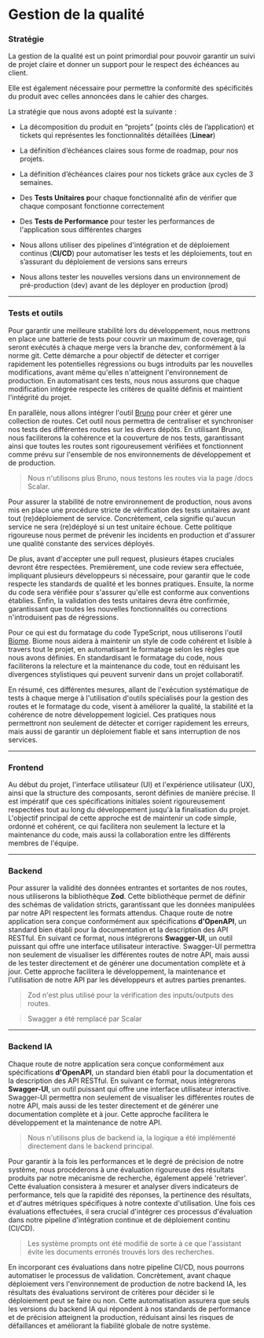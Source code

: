 # Gestion de la qualité

### **Stratégie**

La gestion de la qualité est un point primordial pour pouvoir garantir un suivi de projet claire et donner un support pour le respect des échéances au client.

Elle est également nécessaire pour permettre la conformité des spécificités du produit avec celles annoncées dans le cahier des charges.

La stratégie que nous avons adopté est la suivante :

- La décomposition du produit en “projets” (points clés de l’application) et tickets qui représentes les fonctionnalités détaillées (**Linear**)
- La définition d’échéances claires sous forme de roadmap, pour nos projets.
- La définition d’échéances claires pour nos tickets grâce aux cycles de 3 semaines.

- Des **Tests Unitaires p**our chaque fonctionnalité afin de vérifier que chaque composant fonctionne correctement
- Des **Tests de Performance** pour tester les performances de l'application sous différentes charges

- Nous allons utiliser des pipelines d'intégration et de déploiement continus (**CI/CD**) pour automatiser les tests et les déploiements, tout en s’assurant du déploiement de versions sans erreurs
- Nous allons tester les nouvelles versions dans un environnement de pré-production (dev) avant de les déployer en production (prod)

---

### **Tests et outils**

Pour garantir une meilleure stabilité lors du développement, nous mettrons en place une batterie de tests pour couvrir un maximum de coverage, qui seront exécutés à chaque merge vers la branche dev, conformément à la norme git. Cette démarche a pour objectif de détecter et corriger rapidement les potentielles régressions ou bugs introduits par les nouvelles modifications, avant même qu'elles n'atteignent l'environnement de production. En automatisant ces tests, nous nous assurons que chaque modification intégrée respecte les critères de qualité définis et maintient l'intégrité du projet.

En parallèle, nous allons intégrer l'outil [Bruno](https://www.usebruno.com/) pour créer et gérer une collection de routes. Cet outil nous permettra de centraliser et synchroniser nos tests des différentes routes sur les divers dépôts. En utilisant Bruno, nous faciliterons la cohérence et la couverture de nos tests, garantissant ainsi que toutes les routes sont rigoureusement vérifiées et fonctionnent comme prévu sur l'ensemble de nos environnements de développement et de production.

> Nous n'utilisons plus Bruno, nous testons les routes via la page /docs Scalar.

Pour assurer la stabilité de notre environnement de production, nous avons mis en place une procédure stricte de vérification des tests unitaires avant tout (re)déploiement de service. Concrètement, cela signifie qu'aucun service ne sera (re)déployé si un test unitaire échoue. Cette politique rigoureuse nous permet de prévenir les incidents en production et d'assurer une qualité constante des services déployés.

De plus, avant d'accepter une pull request, plusieurs étapes cruciales devront être respectées. Premièrement, une code review sera effectuée, impliquant plusieurs développeurs si nécessaire, pour garantir que le code respecte les standards de qualité et les bonnes pratiques. Ensuite, la norme du code sera vérifiée pour s'assurer qu'elle est conforme aux conventions établies. Enfin, la validation des tests unitaires devra être confirmée, garantissant que toutes les nouvelles fonctionnalités ou corrections n'introduisent pas de régressions.

Pour ce qui est du formatage du code TypeScript, nous utiliserons l'outil [Biome](https://biomejs.dev/). Biome nous aidera à maintenir un style de code cohérent et lisible à travers tout le projet, en automatisant le formatage selon les règles que nous avons définies. En standardisant le formatage du code, nous faciliterons la relecture et la maintenance du code, tout en réduisant les divergences stylistiques qui peuvent survenir dans un projet collaboratif.

En résumé, ces différentes mesures, allant de l'exécution systématique de tests à chaque merge à l'utilisation d'outils spécialisés pour la gestion des routes et le formatage du code, visent à améliorer la qualité, la stabilité et la cohérence de notre développement logiciel. Ces pratiques nous permettront non seulement de détecter et corriger rapidement les erreurs, mais aussi de garantir un déploiement fiable et sans interruption de nos services.

---

### **Frontend**

Au début du projet, l'interface utilisateur (UI) et l'expérience utilisateur (UX), ainsi que la structure des composants, seront définies de manière précise. Il est impératif que ces spécifications initiales soient rigoureusement respectées tout au long du développement jusqu'à la finalisation du projet. L'objectif principal de cette approche est de maintenir un code simple, ordonné et cohérent, ce qui facilitera non seulement la lecture et la maintenance du code, mais aussi la collaboration entre les différents membres de l'équipe.

---

### **Backend**

Pour assurer la validité des données entrantes et sortantes de nos routes, nous utiliserons la bibliothèque **Zod**. Cette bibliothèque permet de définir des schémas de validation stricts, garantissant que les données manipulées par notre API respectent les formats attendus. Chaque route de notre application sera conçue conformément aux spécifications **d'OpenAPI**, un standard bien établi pour la documentation et la description des API RESTful. En suivant ce format, nous  intégrerons **Swagger-UI**, un outil puissant qui offre une interface utilisateur interactive. Swagger-UI permettra non seulement de visualiser les différentes routes de notre API, mais aussi de les tester directement et de générer une documentation complète et à jour. Cette approche facilitera le développement, la maintenance et l'utilisation de notre API par les développeurs et autres parties prenantes.

> Zod n'est plus utilisé pour la vérification des inputs/outputs des routes.

> Swagger a été remplacé par Scalar

---

### **Backend IA**

Chaque route de notre application sera conçue conformément aux spécifications **d'OpenAPI**, un standard bien établi pour la documentation et la description des API RESTful. En suivant ce format, nous  intégrerons **Swagger-UI**, un outil puissant qui offre une interface utilisateur interactive. Swagger-UI permettra non seulement de visualiser les différentes routes de notre API, mais aussi de les tester directement et de générer une documentation complète et à jour. Cette approche facilitera le développement et la maintenance de notre API.

> Nous n'utilisons plus de backend ia, la logique a été implémenté directement dans le backend principal.

Pour garantir à la fois les performances et le degré de précision de notre système, nous procéderons à une évaluation rigoureuse des résultats produits par notre mécanisme de recherche, également appelé 'retriever'. Cette évaluation consistera à mesurer et analyser divers indicateurs de performance, tels que la rapidité des réponses, la pertinence des résultats, et d'autres métriques spécifiques à notre contexte d'utilisation. Une fois ces évaluations effectuées, il sera crucial d'intégrer ces processus d'évaluation dans notre pipeline d'intégration continue et de déploiement continu (CI/CD).

> Les système prompts ont été modifié de sorte à ce que l'assistant évite les documents erronés trouvés lors des recherches.

En incorporant ces évaluations dans notre pipeline CI/CD, nous pourrons automatiser le processus de validation. Concrètement, avant chaque déploiement vers l'environnement de production de notre backend IA, les résultats des évaluations serviront de critères pour décider si le déploiement peut se faire ou non. Cette automatisation assurera que seuls les versions du backend IA qui répondent à nos standards de performance et de précision atteignent la production, réduisant ainsi les risques de défaillances et améliorant la fiabilité globale de notre système.